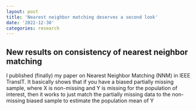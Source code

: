 ```yaml
---
layout: post
title: 'Nearest neighbor matching deserves a second look'
date: '2022-12-30'
categories: research
---
```


## New results on consistency of nearest neighbor matching

I published (finally) my paper on Nearest Neighbor Matching (NNM) in IEEE TransIT.
It basically shows that if you have a biased partially missing sample, where X is non-missing and Y is missing for the population of interest, then it works to just match the partially missing data to the non-missing biased sample to estimate the population mean of Y

